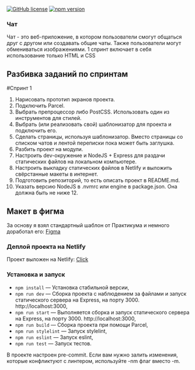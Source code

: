 [![GitHub license](https://img.shields.io/badge/license-MIT-blue.svg)](https://github.com/facebook/react/blob/main/LICENSE) [![npm version](https://img.shields.io/npm/v/react.svg?style=flat)](https://www.npmjs.com/package/react)

### Чат
Чат - это веб-приложение, в котором пользователи смогут общаться друг с другом или создавать общие чаты. Также пользователи могут обмениваться изображениями.
1 спринт включает в себя использование только HTML и CSS

## Разбивка заданий по спринтам
#Спринт 1
1. Нарисовать прототип экранов проекта.
2. Подключить Parcel.
3. Выбрать препроцессор либо PostCSS. Использовать один из инструментов для стилей.
4. Выбрать (или реализовать свой) шаблонизатор для проекта и подключить его.
5. Сделать страницы, используя шаблонизатор. Вместо страницы со списком чатов и лентой переписки пока может быть заглушка.
6. Разбить проект на модули.
7. Настроить dev-окружение и NodeJS + Express для раздачи статических файлов на локальном компьютере.
8. Настроить выкладку статических файлов в Netlify и выложить свёрстанные макеты в интернет.
9. Подготовить репозиторий, то есть описать проект в README.md.
10. Указать версию NodeJS в .nvmrc или engine в package.json. Она должна быть не ниже 12.

## Макет в фигма

За основу я взял стандартный шаблон от Практикума и немного доработал его: [Figma](https://www.figma.com/file/jF5fFFzgGOxQeB4CmKWTiE/Chat_external_link?type=design&node-id=0-1&t=GrREIknh3Q978BQU-0)

### Деплой проекта на Netlify

Проект выложен на Netlify: [Click](https://deploy--zingy-jalebi-9879af.netlify.app/)

### Установка и запуск

- `npm install` — Установка стабильной версии,
- `npm run dev` — Сборка проекта с наблюдением за файлами и запуск статического сервера на Express, на порту 3000. http://localhost:3000,
- `npm run start` — Выполняется сборка и запуск статического сервера на Express, на порту 3000. http://localhost:3000,
- `npm run build` — Сборка проекта при помощи Parcel,
- `npm run stylelint` — Запуск stylelint,
- `npm run eslint` — Запуск eslint,
- `npm run test` — Запуск тестов.

В проекте настроен pre-commit. Если вам нужно залить изменения, которые конфликтуют с линтером, используйте -nm флаг вместо -m.
